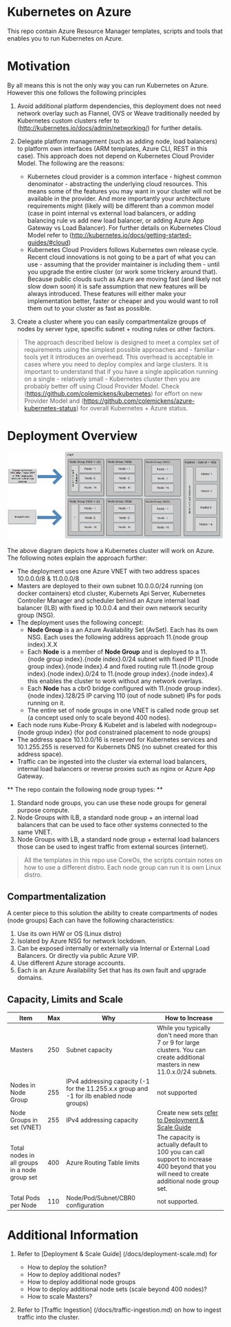 # Kubernetes on Azure
This repo contain Azure Resource Manager templates, scripts and tools that enables you to run Kubernetes on Azure.


# Motivation 

By all means this is not the only way you can run Kubernetes on Azure. However this one follows the following principles
1. Avoid additional platform dependencies, this deployment does not need network overlay such as Flannel, OVS or Weave traditionally needed by Kubernetes custom clusters refer to (http://kubernetes.io/docs/admin/networking/) for further details.

2. Delegate platform management (such as adding node, load balancers) to platform own interfaces (ARM templates, Azure CLI, REST in this case). This approach does not depend on Kubernetes Cloud Provider Model. The following are the reasons:
	- Kubernetes cloud provider is a common interface - highest common denominator - abstracting the underlying cloud resources. This means some of the features you may want in your cluster will not be available in the provider. And more importantly your architecture requirements might (likely will) be different than a common model (case in point internal vs external load balancers, or adding balancing rule vs add new load balancer, or adding Azure App Gateway vs Load Balancer). For further details on Kubernetes Cloud Model refer to (http://kubernetes.io/docs/getting-started-guides/#cloud)
	- Kubernetes Cloud Providers follows Kubernetes own release cycle. Recent cloud innovations is not going to be a part of what you can use - assuming that the provider maintainer is including them -  until you upgrade the entire cluster (or work some trickery around that). Because public clouds such as Azure are moving fast (and likely not slow down soon) it is safe assumption that new features will be always introduced. These features will either make your implementation better, faster or cheaper and you would want to roll them out to your cluster as fast as possible.

3. Create a cluster where you can easily compartmentalize groups of nodes by server type, specific subnet + routing rules or other factors.     



> The approach described below is designed to meet a complex set of requirements using the simplest possible approaches and  - familiar - tools yet it introduces an overhead. This overhead is acceptable in cases where you need to deploy complex and large clusters.  It is important to understand that if you have a single application running on a single - relatively small - Kubernetes cluster then you are probably better off using Cloud Provider Model. Check (https://github.com/colemickens/kubernetes) for effort on new Provider Model and (https://github.com/colemickens/azure-kubernetes-status) for overall Kubernetes + Azure status.  




# Deployment Overview

![Deployment Overview](/docs/img/deployment-overview.png)


The above diagram depicts how a Kubernetes cluster will work on Azure. The following notes explain the approach further:
- The deployment uses one Azure VNET with two address spaces 10.0.0.0/8 & 11.0.0.0/8
- Masters are deployed to their own subnet 10.0.0.0/24 running (on docker containers) etcd cluster, Kubernets Api Server, Kubernetes Controller Manager and scheduler behind an Azure internal load balancer (ILB) with fixed ip 10.0.0.4 and their own network security group (NSG).
- The deployment uses the following concept:
	- **Node Group** is a an Azure Availability Set (AvSet). Each has its own NSG. Each uses the following address approach 11.{node group index}.X.X
	- Each **Node** is a member of **Node Group** and is deployed to a 11.{node group index}.{node index}.0/24 subnet with fixed IP 11.[node group index}.{node index}.4 and fixed routing rule 11.{node group index}.{node index}.0/24 to 11.{node group index}.{node index}.4 this enables the cluster to work without any network overlays.
	- Each **Node** has a cbr0 bridge configured with 11.{node group index}.{node index}.128/25 IP carving 110 (out of node subnet) IPs for pods running on it.  
	- The entire set of node groups in one VNET is called node group set (a concept used only to scale beyond 400 nodes). 
- Each node runs Kube-Proxy & Kubelet and is labeled with nodegroup={node group index} (for pod constrained placement to node groups)
- The address space 10.1.0.0/16 is reserved for Kubernetes services and 10.1.255.255 is reserved for Kubernets DNS (no subnet created for this address space).
- Traffic can be ingested into the cluster via external load balancers, internal load balancers or reverse proxies such as nginx or Azure App Gateway.

** The repo contain the following node group types: **
1. Standard node groups, you can use these node groups for general purpose compute. 
2. Node Groups with ILB, a standard node group + an internal load balancers that can be used to face other systems connected to the same VNET. 
3. Node Groups with LB, a standard node group + external load balancers those can be used to ingest traffic from external sources (internet). 


> All the templates in this repo use CoreOs, the scripts contain notes on how to use a different distro. Each node group can run it is own Linux distro. 

## Compartmentalization ##
A center piece to this solution the ability to create compartments of nodes (node groups) Each can have the following characteristics:
1. Use its own H/W or OS (Linux distro)
2. Isolated by Azure NSG for network lockdown.
3. Can be exposed internally or externally via Internal or External Load Balancers. Or directly via public Azure VIP.
4. Use different Azure storage accounts. 
5. Each is an Azure Availability Set that has its own fault and upgrade domains.

## Capacity, Limits and Scale ##

Item | Max | Why | How to Increase
--- | --- | --- | ---
Masters | 250 | Subnet capacity | While you typically don't need more than 7 or 9 for large clusters. You can create additional masters in new 11.0.x.0/24 subnets. 
Nodes in Node Group | 255 | IPv4 addressing capacity (-1 for the 11.255.x.x group and -1 for ilb enabled node groups) | not supported
Node Groups in set (VNET) | 255 | IPv4 addressing capacity | Create new sets [refer to Deployment & Scale Guide](/docs/deployment-scale.md)
Total nodes in all groups in a node group set | 400 | Azure Routing Table limits | The capacity is actually default to 100 you can call support to increase 400 beyond that you will need to create additional node group set. 
Total Pods per Node| 110 | Node/Pod/Subnet/CBR0 configuration | not supported.

# Additional Information
1. Refer to [Deployment & Scale Guide] (/docs/deployment-scale.md) for 
	- How to deploy the solution?
	- How to deploy additional nodes?
	- How to deploy additional node groups
	- How to deploy additional node sets (scale beyond 400 nodes)? 
	- How to scale Masters?

3. Refer to [Traffic Ingestion] (/docs/traffic-ingestion.md) on how to ingest traffic into the cluster.
